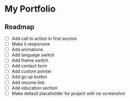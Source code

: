 # My Portfolio

## Roadmap
- [ ] Add call to action in first section
- [ ] Make it responsive
- [ ] Add animations
- [ ] Add language switch
- [ ] Add theme switch
- [ ] Add contact form
- [ ] Add custom pointer
- [ ] Add go up button
- [ ] Add resume link
- [ ] Add education section
- [ ] Make default placeholder for project with no screenshot 